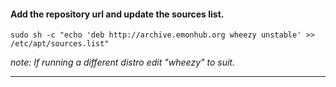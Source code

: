 #### Add the repository url and update the sources list.

    sudo sh -c "echo 'deb http://archive.emonhub.org wheezy unstable' >> /etc/apt/sources.list"
    
*note: If running a different distro edit "wheezy" to suit.*

---------------------------------------------------------------
